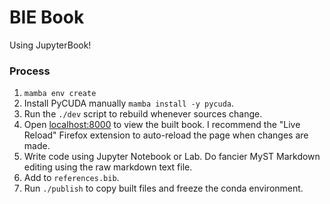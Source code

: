# BIE Book 

Using JupyterBook!

### Process

1. `mamba env create`
1. Install PyCUDA manually `mamba install -y pycuda`.
1. Run the `./dev` script to rebuild whenever sources change. 
1. Open [localhost:8000](localhost:8000) to view the built book. I recommend the "Live Reload" Firefox extension to auto-reload the page when changes are made.
1. Write code using Jupyter Notebook or Lab. Do fancier MyST Markdown editing using the raw markdown text file.
1. Add to `references.bib`.
1. Run `./publish` to copy built files and freeze the conda environment.
